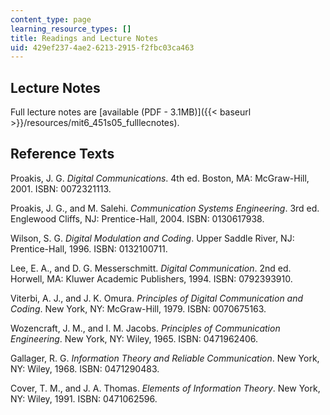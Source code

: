 ```yaml
---
content_type: page
learning_resource_types: []
title: Readings and Lecture Notes
uid: 429ef237-4ae2-6213-2915-f2fbc03ca463
---
```


Lecture Notes
-------------

Full lecture notes are [available (PDF - 3.1MB)]({{< baseurl >}}/resources/mit6_451s05_fulllecnotes).

Reference Texts
---------------

Proakis, J. G. _Digital Communications_. 4th ed. Boston, MA: McGraw-Hill, 2001. ISBN: 0072321113.

Proakis, J. G., and M. Salehi. _Communication Systems Engineering_. 3rd ed. Englewood Cliffs, NJ: Prentice-Hall, 2004. ISBN: 0130617938.

Wilson, S. G. _Digital Modulation and Coding_. Upper Saddle River, NJ: Prentice-Hall, 1996. ISBN: 0132100711.

Lee, E. A., and D. G. Messerschmitt. _Digital Communication_. 2nd ed. Horwell, MA: Kluwer Academic Publishers, 1994. ISBN: 0792393910.

Viterbi, A. J., and J. K. Omura. _Principles of Digital Communication and Coding_. New York, NY: McGraw-Hill, 1979. ISBN: 0070675163.

Wozencraft, J. M., and I. M. Jacobs. _Principles of Communication Engineering_. New York, NY: Wiley, 1965. ISBN: 0471962406.

Gallager, R. G. _Information Theory and Reliable Communication_. New York, NY: Wiley, 1968. ISBN: 0471290483.

Cover, T. M., and J. A. Thomas. _Elements of Information Theory_. New York, NY: Wiley, 1991. ISBN: 0471062596.